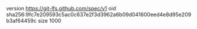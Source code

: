version https://git-lfs.github.com/spec/v1
oid sha256:9fc7e209593c5ac0c637e2f3d3962a6b09d041600eed4e8d95e209b3af64459c
size 1000
